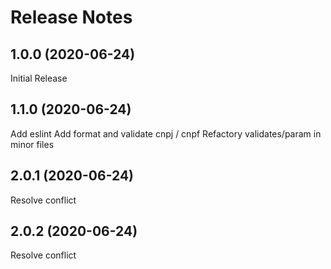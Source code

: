 # Release Notes

## 1.0.0 (2020-06-24)

Initial Release

## 1.1.0 (2020-06-24)

Add eslint
Add format and validate cnpj / cnpf
Refactory validates/param in minor files

## 2.0.1 (2020-06-24)

Resolve conflict

## 2.0.2 (2020-06-24)

Resolve conflict